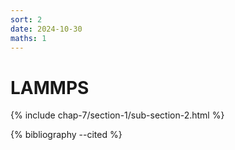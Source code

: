 ```yaml
---
sort: 2
date: 2024-10-30
maths: 1
---
```


# LAMMPS

{% include chap-7/section-1/sub-section-2.html %}

{% bibliography --cited %}

